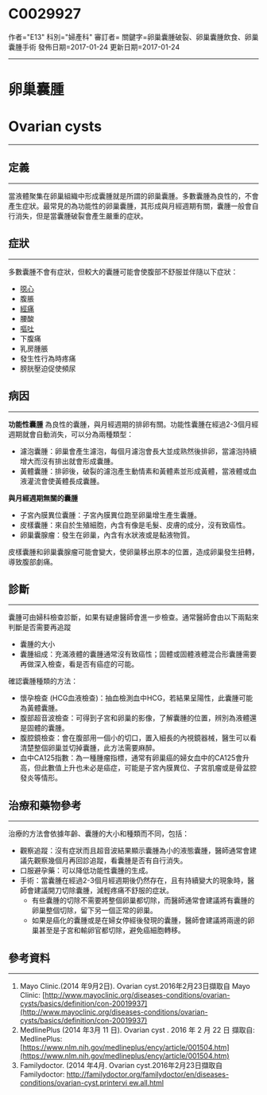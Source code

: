 # C0029927
作者="E13"
科別="婦產科"
審訂者=
關鍵字=卵巢囊腫破裂、卵巢囊腫飲食、卵巢囊腫手術
發佈日期=2017-01-24
更新日期=2017-01-24

----------
# 卵巢囊腫
# Ovarian cysts
----------
## 定義
----------

當液體聚集在卵巢組織中形成囊腫就是所謂的卵巢囊腫。多數囊腫為良性的，不會產生症狀。最常見的為功能性的卵巢囊腫，其形成與月經週期有關，囊腫一般會自行消失，但是當囊腫破裂會產生嚴重的症狀。 

## 症狀
----------

多數囊腫不會有症狀，但較大的囊腫可能會使腹部不舒服並伴隨以下症狀：

- [噁心](C0027497)
- 腹脹
- [經痛](C0013390)
- 腰酸
- [嘔吐](C0042963)
- 下腹痛
- 乳房腫脹
- 發生性行為時疼痛
- 膀胱壓迫促使頻尿
## 病因
----------

**功能性囊腫**
為良性的囊腫，與月經週期的排卵有關。功能性囊腫在經過2-3個月經週期就會自動消失，可以分為兩種類型：

- 濾泡囊腫：卵巢會產生濾泡，每個月濾泡會長大並成熟然後排卵，當濾泡持續增大而沒有排出就會形成囊腫。
- 黃體囊腫：排卵後，破裂的濾泡產生動情素和黃體素並形成黃體，當液體或血液灌流會使黃體長成囊腫。

**與月經週期無關的囊腫**

- 子宮內膜異位囊腫：子宮內膜異位跑至卵巢增生產生囊腫。
- 皮樣囊腫：來自於生殖細胞，內含有像是毛髮、皮膚的成分，沒有致癌性。
- 卵巢囊腺瘤：發生在卵巢，內含有水狀液或是黏液物質。

皮樣囊腫和卵巢囊腺瘤可能會變大，使卵巢移出原本的位置，造成卵巢發生扭轉，導致腹部劇痛。

## 診斷
----------

囊腫可由婦科檢查診斷，如果有疑慮醫師會進一步檢查。通常醫師會由以下兩點來判斷是否需要再追蹤

- 囊腫的大小
- 囊腫組成：充滿液體的囊腫通常沒有致癌性；固體或固體液體混合形囊腫需要再做深入檢查，看是否有癌症的可能。

確認囊腫種類的方法：

- 懷孕檢查 (HCG血液檢查)：抽血檢測血中HCG，若結果呈陽性，此囊腫可能為黃體囊腫。
- 腹部超音波檢查：可得到子宮和卵巢的影像，了解囊腫的位置，辨別為液體還是固體的囊腫。
- 腹腔鏡檢查：會在腹部用一個小的切口，置入細長的內視鏡器械，醫生可以看清楚整個卵巢並切掉囊腫，此方法需要麻醉。
- 血中CA125指數：為一種腫瘤指標，通常有卵巢癌的婦女血中的CA125會升高，但此數值上升也未必是癌症，可能是子宮內膜異位、子宮肌瘤或是骨盆腔發炎等情形。      
## 治療和藥物參考
----------

治療的方法會依據年齡、囊腫的大小和種類而不同，包括：

- 觀察追蹤：沒有症狀而且超音波結果顯示囊腫為小的液態囊腫，醫師通常會建議先觀察幾個月再回診追蹤，看囊腫是否有自行消失。
- 口服避孕藥：可以降低功能性囊腫的生成。
- 手術：當囊腫在經過2-3個月經週期後仍然存在，且有持續變大的現象時，醫師會建議開刀切除囊腫，減輕疼痛不舒服的症狀。
  - 有些囊腫的切除不需要將整個卵巢都切除，而醫師通常會建議將有囊腫的卵巢整個切除，留下另一個正常的卵巢。
  - 如果是癌化的囊腫或是在婦女停經後發現的囊腫，醫師會建議將兩邊的卵巢甚至是子宮和輸卵官都切除，避免癌細胞轉移。
## 參考資料
----------
1. Mayo Clinic.(2014 年9月2日). Ovarian cyst.2016年2月23日擷取自 Mayo Clinic: [http://www.mayoclinic.org/diseases-conditions/ovarian-cysts/basics/definition/con-20019937](http://www.mayoclinic.org/diseases-conditions/ovarian-cysts/basics/definition/con-20019937)
2. MedlinePlus (2014 年3月 11 日). Ovarian cyst . 2016 年 2 月 22 日 擷取自: MedlinePlus: [https://www.nlm.nih.gov/medlineplus/ency/article/001504.htm](https://www.nlm.nih.gov/medlineplus/ency/article/001504.htm)
3. Familydoctor. (2014 年4月. Ovarian cyst.2016年2月23日擷取自 Familydoctor: [http://familydoctor.org/familydoctor/en/diseases-conditions/ovarian-cyst.printervi ew.all.html](http://familydoctor.org/familydoctor/en/diseases-conditions/ovarian-cyst.printervi%20ew.all.html) 

